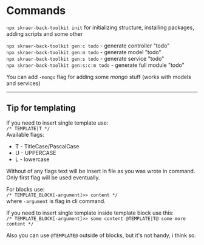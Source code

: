 # Commands

`npx skraer-back-toolkit init` for initializing structure, installing packages, adding scripts and some other  

`npx skraer-back-toolkit gen:c todo` - generate controller "todo"  
`npx skraer-back-toolkit gen:m todo` - generate model "todo"  
`npx skraer-back-toolkit gen:s todo` - generate service "todo"  
`npx skraer-back-toolkit gen:s:c:m todo` - generate full module "todo"  

You can add `-mongo` flag for adding some *mongo* stuff (works with models and services)

---
## Tip for templating
If you need to insert single template use:  
`/* TEMPLATE|T */`  
Available flags:
- T - TitleCase/PascalCase
- U - UPPERCASE
- L - lowercase  

Without of any flags text will be insert in file as you was wrote in command. Only first flag will be used eventually.

For blocks use:  
`/* TEMPLATE_BLOCK[-argument]>> content */`  
where `-argument` is flag in cli command.

If you need to insert single template inside template block use this:  
`/* TEMPLATE_BLOCK[-argument]>> some content @TEMPLATE|T@ some more content */`

Also you can use `@TEMPLATE@` outside of blocks, but it's not handy, i think so.